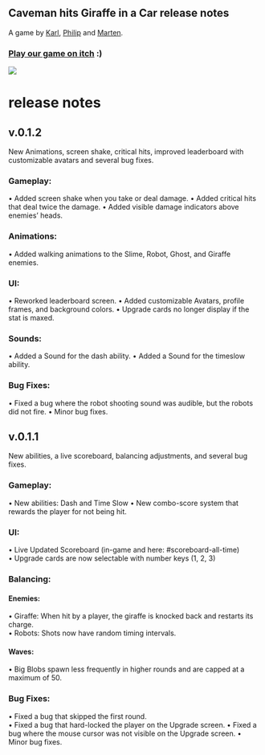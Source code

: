 ## Caveman hits Giraffe in a Car release notes
A game by [Karl](https://github.com/karlkuhne), [Philip](https://github.com/PhilipStefanAhlers) and [Marten](https://github.com/marten-gierth).

### [Play our game on itch](https://moinmarten.itch.io/caveman-hits-giraffe-in-a-car) :)
![](https://img.itch.zone/aW1hZ2UvMzAzNjQxNS8xODE2MDM0OC5naWY=/original/O79HIn.gif)

# release notes

## v.0.1.2
New Animations, screen shake, critical hits, improved leaderboard with customizable avatars and several bug fixes.
### Gameplay:
•    Added screen shake when you take or deal damage.
•    Added critical hits that deal twice the damage.
•    Added visible damage indicators above enemies’ heads.
### Animations:
•    Added walking animations to the Slime, Robot, Ghost, and Giraffe enemies.
### UI:
•    Reworked leaderboard screen.
•    Added customizable Avatars, profile frames, and background colors.
•    Upgrade cards no longer display if the stat is maxed.
### Sounds:
•    Added a Sound for the dash ability.
•    Added a Sound for the timeslow ability.
### Bug Fixes:
•    Fixed a bug where the robot shooting sound was audible, but the robots did not fire.
•    Minor bug fixes.




## v.0.1.1
New abilities, a live scoreboard, balancing adjustments, and several bug fixes.
### Gameplay:
•    New abilities: Dash and Time Slow 
•    New combo-score system that rewards the player for not being hit.  
### UI:
•    Live Updated Scoreboard (in-game and here: #scoreboard-all-time)  
•    Upgrade cards are now selectable with number keys (1, 2, 3)
### Balancing:
#### Enemies:
•    Giraffe: When hit by a player, the giraffe is knocked back and restarts its charge.  
•    Robots: Shots now have random timing intervals.  
#### Waves:
•    Big Blobs spawn less frequently in higher rounds and are capped at a maximum of 50.  
### Bug Fixes:
•    Fixed a bug that skipped the first round.  
•    Fixed a bug that hard-locked the player on the Upgrade screen.
•    Fixed a bug where the mouse cursor was not visible on the Upgrade screen.
•    Minor bug fixes.  
